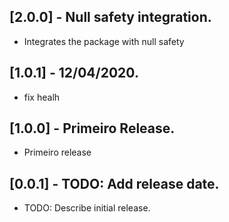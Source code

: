 ## [2.0.0] - Null safety integration.

* Integrates the package with null safety

## [1.0.1] - 12/04/2020.

* fix healh

## [1.0.0] - Primeiro Release.

* Primeiro release

## [0.0.1] - TODO: Add release date.

* TODO: Describe initial release.
